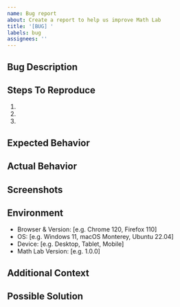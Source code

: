 ```yaml
---
name: Bug report
about: Create a report to help us improve Math Lab
title: '[BUG] '
labels: bug
assignees: ''
---
```


## Bug Description
<!-- A clear and concise description of what the bug is -->

## Steps To Reproduce
<!-- Steps to reproduce the behavior -->
1. 
2. 
3. 

## Expected Behavior
<!-- A clear and concise description of what you expected to happen -->

## Actual Behavior
<!-- What actually happened instead -->

## Screenshots
<!-- If applicable, add screenshots to help explain your problem -->

## Environment
<!-- Please complete the following information -->
- Browser & Version: [e.g. Chrome 120, Firefox 110]
- OS: [e.g. Windows 11, macOS Monterey, Ubuntu 22.04]
- Device: [e.g. Desktop, Tablet, Mobile]
- Math Lab Version: [e.g. 1.0.0]

## Additional Context
<!-- Add any other context about the problem here -->

## Possible Solution
<!-- If you have suggestions on how to fix the bug, please describe them here -->